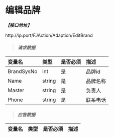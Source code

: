 # 编辑品牌

_**【接口地址】**_

http://ip:port/FJAction/Adaption/EditBrand

> #### _请求数据_

| 变量名 | 类型 | 是否必须 | 描述 |
| :--- | :--- | :--- | :--- |
| BrandSysNo | int | 是 | 品牌id |
| Name | string | 是 | 品牌名称 |
| Master | string | 是 | 负责人 |
| Phone | string | 是 | 联系电话 |

> #### _应答数据_

| 变量名 | 类型 | 是否必须 | 描述 |
| :--- | :--- | :--- | :--- |









